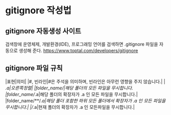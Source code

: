 # gitignore 작성법

## gitignore 자동생성 사이트
검색창에 운영체제, 개발환경(IDE), 프로그래밍 언어를 검색하면 .gitignore 파일을 자동으로 생성해 준다.
https://www.toptal.com/developers/gitignore

## gitignore 파일 규칙
|표현|의미|
|#, 빈라인|#은 주석을 의미하며, 빈라인은 아무런 영향을 주지 않습니다.|
| *.a|오른쪽정렬|
|folder_name/|해당 폴더의 모든 파일을 무시합니다.
|folder_name/*.a|해당 폴더의 확장자가 .a 인 모든 파일을 무시합니다.|
|folder_name/**/*.a|해당 폴더 포함한 하위 모든 폴더에서 확장자가 .a 인 모든 파일을 무시합니다.|
|/*.a|현재 폴더의 확장자가 .a 인 모든파일을 무시합니다.|


